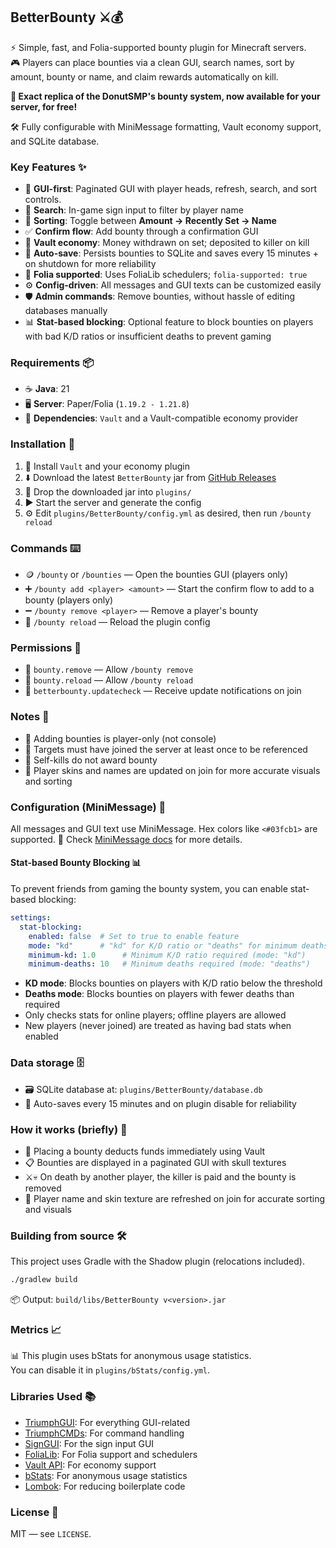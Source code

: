 ## BetterBounty ⚔️💰

⚡ Simple, fast, and Folia-supported bounty plugin for Minecraft servers.\
🎮 Players can place bounties via a clean GUI, search names, sort by amount, bounty or name, and claim rewards
automatically on kill.

**🍩 Exact replica of the DonutSMP's bounty system, now available for your server, for free!**

🛠️ Fully configurable with MiniMessage formatting, Vault economy support, and SQLite database.

### Key Features ✨

- 🍩 **GUI-first**: Paginated GUI with player heads, refresh, search, and sort controls.
- 🔎 **Search**: In-game sign input to filter by player name
- 🔀 **Sorting**: Toggle between **Amount → Recently Set → Name**
- ✅ **Confirm flow**: Add bounty through a confirmation GUI
- 🏦 **Vault economy**: Money withdrawn on set; deposited to killer on kill
- 💾 **Auto-save**: Persists bounties to SQLite and saves every 15 minutes + on shutdown for more reliability
- 🍃 **Folia supported**: Uses FoliaLib schedulers; `folia-supported: true`
- ⚙️ **Config-driven**: All messages and GUI texts can be customized easily
- 🛡️ **Admin commands**: Remove bounties, without hassle of editing databases manually
- 📊 **Stat-based blocking**: Optional feature to block bounties on players with bad K/D ratios or insufficient deaths to prevent gaming

### Requirements 📦

- ☕ **Java**: 21
- 🖥️ **Server**: Paper/Folia (`1.19.2 - 1.21.8`)
- 🔌 **Dependencies**: `Vault` and a Vault-compatible economy provider

### Installation 🚀

1. 🔌 Install `Vault` and your economy plugin
2. ⬇️ Download the latest `BetterBounty` jar
   from [GitHub Releases](https://github.com/VireonStudios/BetterBounty/releases/latest)
3. 📁 Drop the downloaded jar into `plugins/`
4. ▶️ Start the server and generate the config
5. ⚙️ Edit `plugins/BetterBounty/config.yml` as desired, then run `/bounty reload`

### Commands ⌨️

- 🪙 `/bounty` or `/bounties` — Open the bounties GUI (players only)
- ➕ `/bounty add <player> <amount>` — Start the confirm flow to add to a bounty (players only)
- ➖ `/bounty remove <player>` — Remove a player's bounty
- 🔄 `/bounty reload` — Reload the plugin config

### Permissions 🔐

- 🔑 `bounty.remove` — Allow `/bounty remove`
- 🔑 `bounty.reload` — Allow `/bounty reload`
- 🔑 `betterbounty.updatecheck` — Receive update notifications on join

### Notes 📝

- 👤 Adding bounties is player-only (not console)
- 🧭 Targets must have joined the server at least once to be referenced
- 🚫 Self-kills do not award bounty
- 🎨 Player skins and names are updated on join for more accurate visuals and sorting

### Configuration (MiniMessage) 🎨

All messages and GUI text use MiniMessage. Hex colors like `<#03fcb1>` are supported.
📖 Check [MiniMessage docs](https://docs.advntr.dev/minimessage/format.html) for more details.

#### Stat-based Bounty Blocking 📊

To prevent friends from gaming the bounty system, you can enable stat-based blocking:

```yaml
settings:
  stat-blocking:
    enabled: false  # Set to true to enable feature
    mode: "kd"      # "kd" for K/D ratio or "deaths" for minimum deaths  
    minimum-kd: 1.0      # Minimum K/D ratio required (mode: "kd")
    minimum-deaths: 10   # Minimum deaths required (mode: "deaths")
```

- **KD mode**: Blocks bounties on players with K/D ratio below the threshold
- **Deaths mode**: Blocks bounties on players with fewer deaths than required
- Only checks stats for online players; offline players are allowed
- New players (never joined) are treated as having bad stats when enabled

### Data storage 🗄️

- 🗃️ SQLite database at: `plugins/BetterBounty/database.db`
- 💾 Auto-saves every 15 minutes and on plugin disable for reliability

### How it works (briefly) 🧠

- 💸 Placing a bounty deducts funds immediately using Vault
- 📋 Bounties are displayed in a paginated GUI with skull textures
- ⚔️💀 On death by another player, the killer is paid and the bounty is removed
- 🔄 Player name and skin texture are refreshed on join for accurate sorting and visuals

### Building from source 🛠️

This project uses Gradle with the Shadow plugin (relocations included).

```bash
./gradlew build
```

📦 Output: `build/libs/BetterBounty v<version>.jar`

### Metrics 📈

📊 This plugin uses bStats for anonymous usage statistics.\
You can disable it in `plugins/bStats/config.yml`.

### Libraries Used 📚

- [TriumphGUI](https://github.com/triumphteam/triumph-gui/): For everything GUI-related
- [TriumphCMDs](https://github.com/triumphteam/triumph-cmds): For command handling
- [SignGUI](https://github.com/Rapha149/SignGUI): For the sign input GUI
- [FoliaLib](https://github.com/TechnicallyCoded/FoliaLib): For Folia support and schedulers
- [Vault API](https://github.com/MilkBowl/VaultAPI): For economy support
- [bStats](https://bstats.org/): For anonymous usage statistics
- [Lombok](https://projectlombok.org/): For reducing boilerplate code

### License 📄

MIT — see `LICENSE`.
